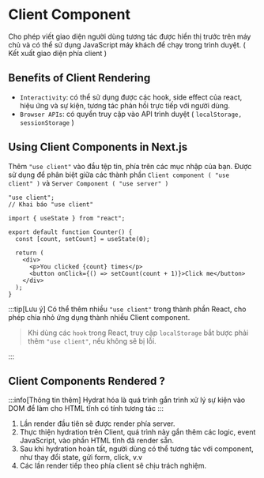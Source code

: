 # Client Component

Cho phép viết giao diện người dùng tương tác được hiển thị trước trên máy chủ và có thể sử dụng JavaScript máy khách để chạy trong trình duyệt. ( Kết xuất giao diện phía client )

## Benefits of Client Rendering

- `Interactivity`: có thể sử dụng được các hook, side effect của react, hiệu ứng và sự kiện, tương tác phản hồi trực tiếp với người dùng.
- `Browser APIs`: có quyền truy cập vào API trình duyệt ( `localStorage, sessionStorage` )

## Using Client Components in Next.js

Thêm `"use client"` vào đầu tệp tin, phía trên các mục nhập của bạn. Được sử dụng để phân biệt giữa các thành phần `Client component ( "use client" )` và `Server Component ( "use server" )`

```tsx
"use client";
// Khai báo "use client"

import { useState } from "react";

export default function Counter() {
  const [count, setCount] = useState(0);

  return (
    <div>
      <p>You clicked {count} times</p>
      <button onClick={() => setCount(count + 1)}>Click me</button>
    </div>
  );
}
```

:::tip[Lưu ý]
Có thể thêm nhiều `"use client"` trong thành phần React, cho phép chia nhỏ ứng dụng thành nhiều Client component.

> Khi dùng các `hook` trong React, truy cập `localStorage` bắt bược phải thêm `"use client"`, nếu không sẽ bị lỗi.

:::

## Client Components Rendered ?

:::info[Thông tin thêm]
Hydrat hóa là quá trình gắn trình xử lý sự kiện vào DOM để làm cho HTML tĩnh có tính tương tác
:::

1. Lần render đầu tiên sẽ được render phía server.
2. Thực thiện hydration trên Client, quá trình này gắn thêm các logic, event JavaScript, vào phần HTML tĩnh đã render sẵn.
3. Sau khi hydration hoàn tất, người dùng có thể tương tác với component, như thay đổi state, gửi form, click, v.v
4. Các lần render tiếp theo phía client sẽ chịu trách nghiệm.
